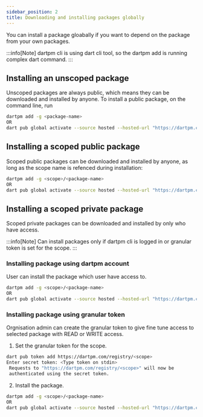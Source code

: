 ```yaml
---
sidebar_position: 2
title: Downloading and installing packages globally
---
```


You can install a package gloabally if you want to depend on the package from your own packages.

:::info[Note]
dartpm cli is using dart cli tool, so the dartpm add is running complex dart command. 
:::

## Installing an unscoped package
Unscoped packages are always public, which means they can be downloaded and installed by anyone. To install a public package, on the command line, run

```bash
dartpm add -g <package-name>
OR
dart pub global activate --source hosted --hosted-url "https://dartpm.com" <package-name>
```

## Installing a scoped public package
Scoped public packages can be downloaded and installed by anyone, as long as the scope name is refenced during installation:

```bash
dartpm add -g <scope>/<package-name>
OR
dart pub global activate --source hosted --hosted-url "https://dartpm.com/registry/<scope>" <package-name>
```

## Installing a scoped private package
Scoped private packages can be downloaded and installed by only who have access. 

:::info[Note]
Can install packages only if dartpm cli is logged in or granular token is set for the scope. 
:::

### Installing package using dartpm account
User can install the package which user have access to.

```bash
dartpm add -g <scope>/<package-name>
OR
dart pub global activate --source hosted --hosted-url "https://dartpm.com/registry/<scope>" <package-name>
```


### Installing package using granular token
Orgnisation admin can create the granular token to give fine tune access to selected package with READ or WRITE access. 

1. Set the granular token for the scope.
```bash
dart pub token add https://dartpm.com/registry/<scope>
Enter secret token: <Type token on stdin>
 Requests to "https://dartpm.com/registry/<scope>" will now be 
 authenticated using the secret token.
```

2. Install the package.
```bash
dartpm add -g <scope>/<package-name>
OR
dart pub global activate --source hosted --hosted-url "https://dartpm.com/registry/<scope>" <package-name>
```